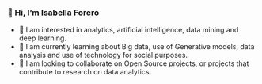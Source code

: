 ### 👋 Hi, I’m Isabella Forero

- 👀 I am interested in analytics, artificial intelligence, data mining and deep learning.
- 🌱 I am currently learning about Big data, use of Generative models, data analysis and use of technology for social purposes.
- 💞️ I am looking to collaborate on Open Source projects, or projects that contribute to research on data analytics.

<!---
Lala341/Lala341 is a ✨ special ✨ repository because its `README.md` (this file) appears on your GitHub profile.
You can click the Preview link to take a look at your changes.
--->
